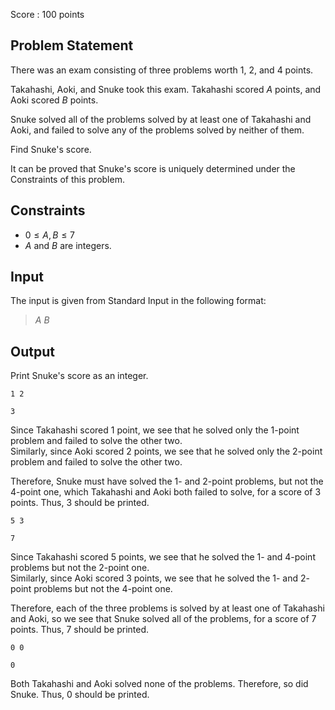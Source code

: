 Score : $100$ points

## Problem Statement

There was an exam consisting of three problems worth $1$, $2$, and $4$ points.

Takahashi, Aoki, and Snuke took this exam.
Takahashi scored $A$ points, and Aoki scored $B$ points.

Snuke solved all of the problems solved by at least one of Takahashi and Aoki, and failed to solve any of the problems solved by neither of them.

Find Snuke's score.

It can be proved that Snuke's score is uniquely determined under the Constraints of this problem.

## Constraints

- $0\leq A,B \leq 7$
- $A$ and $B$ are integers.

## Input

The input is given from Standard Input in the following format:

> $A$ $B$

## Output

Print Snuke's score as an integer.

```input1
1 2
```

```output1
3
```

Since Takahashi scored $1$ point, we see that he solved only the $1$-point problem and failed to solve the other two.<br>
Similarly, since Aoki scored $2$ points, we see that he solved only the $2$-point problem and failed to solve the other two.  

Therefore, Snuke must have solved the $1$- and $2$-point problems, but not the $4$-point one, which Takahashi and Aoki both failed to solve, for a score of $3$ points.
Thus, $3$ should be printed.

```input2
5 3
```

```output2
7
```

Since Takahashi scored $5$ points, we see that he solved the $1$- and $4$-point problems but not the $2$-point one.<br>
Similarly, since Aoki scored $3$ points, we see that he solved the $1$- and $2$-point problems but not the $4$-point one.

Therefore, each of the three problems is solved by at least one of Takahashi and Aoki, so we see that Snuke solved all of the problems, for a  score of $7$ points.
Thus, $7$ should be printed.

```input3
0 0
```

```output3
0
```

Both Takahashi and Aoki solved none of the problems.
Therefore, so did Snuke. Thus, $0$ should be printed.